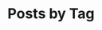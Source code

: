 ---
title: "Posts by Tag"
permalink: /tags/
layout: tags
author_profile: true
custom_sidebar: true
---